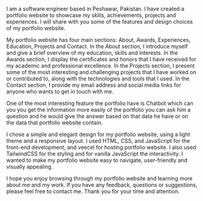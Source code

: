 I am a software engineer based in Peshawar, Pakistan. I have created a portfolio website to showcase my skills, achievements, projects and experiences. I will share with you some of the features and design choices of my portfolio website.

My portfolio website has four main sections: About, Awards, Experiences, Education, Projects and Contact. In the About section, I introduce myself and give a brief overview of my education, skills and interests. In the Awards section, I display the certificates and honors that I have received for my academic and professional excellence. In the Projects section, I present some of the most interesting and challenging projects that I have worked on or contributed to, along with the technologies and tools that I used. In the Contact section, I provide my email address and social media links for anyone who wants to get in touch with me.

One of the most interesting feature the portfolio have is Chatbot which can you you get the information more easily of the portfolio you can ask him a question and he would give the answer based on that data he have or on the data that portfolio website contain. 

I chose a simple and elegant design for my portfolio website, using a light theme and a responsive layout. I used HTML, CSS, and JavaScript for the front-end development, and veecel for hosting portfolio website. I also used TailwindCSS for the styling and  for vanilla JavaScript the interactivity. I wanted to make my portfolio website easy to navigate, user-friendly and visually appealing.

I hope you enjoy browsing through my portfolio website and learning more about me and my work. If you have any feedback, questions or suggestions, please feel free to contact me. Thank you for your time and attention.
